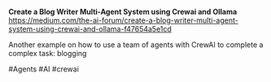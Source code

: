 **Create a Blog Writer Multi-Agent System using Crewai and Ollama**
https://medium.com/the-ai-forum/create-a-blog-writer-multi-agent-system-using-crewai-and-ollama-f47654a5e1cd

Another example on how to use a team of agents with CrewAI to complete a complex task: blogging

#Agents #AI #crewai 